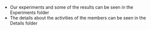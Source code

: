 - Our experiments and some of the results can be seen in the Experiments folder
- The details about the activities of the members can be seen in the Details folder
